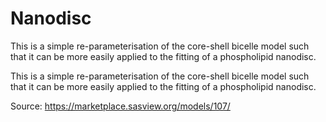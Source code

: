 # Nanodisc

This is a simple re-parameterisation of the core-shell bicelle model such that it can be more easily applied to the fitting of a phospholipid nanodisc.

This is a simple re-parameterisation of the core-shell bicelle model such that it can be more easily applied to the fitting of a phospholipid nanodisc.

Source: https://marketplace.sasview.org/models/107/
